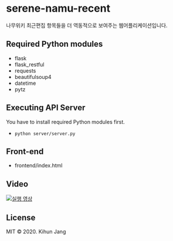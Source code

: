 # serene-namu-recent

나무위키 최근편집 항목들을 더 역동적으로 보여주는 웹어플리케이션입니다.

## Required Python modules

* flask
* flask_restful
* requests
* beautifulsoup4
* datetime
* pytz

## Executing API Server

You have to install required Python modules first.

- <code>python server/server.py</code>

## Front-end

* frontend/index.html

## Video

[![실행 영상](http://img.youtube.com/vi/lZQRZOzAZ9U/0.jpg)](https://www.youtube.com/watch?v=lZQRZOzAZ9U)

## License
MIT © 2020. Kihun Jang
